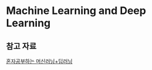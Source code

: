 # Machine Learning and Deep Learning

## 참고 자료
[혼자공부하는 머신러닝+딥러닝](https://www.hanbit.co.kr/store/books/look.php?p_code=B2002963743)
